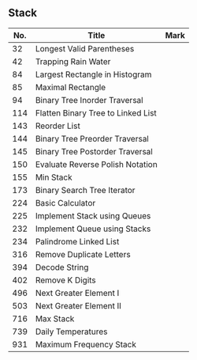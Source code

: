 ## Stack
| No.  | Title                                                       | Mark |
|------|-------------------------------------------------------------|------|
| 32 | Longest Valid Parentheses | |
| 42 | Trapping Rain Water | |
| 84 | Largest Rectangle in Histogram | |
| 85 | Maximal Rectangle | |
| 94 | Binary Tree Inorder Traversal | |
| 114 | Flatten Binary Tree to Linked List | |
| 143 | Reorder List | |
| 144 | Binary Tree Preorder Traversal | |
| 145 | Binary Tree Postorder Traversal | |
| 150 | Evaluate Reverse Polish Notation | |
| 155 | Min Stack | |
| 173 | Binary Search Tree Iterator | |
| 224 | Basic Calculator | |
| 225 | Implement Stack using Queues | |
| 232 | Implement Queue using Stacks | |
| 234 | Palindrome Linked List | |
| 316 | Remove Duplicate Letters | |
| 394 | Decode String | |
| 402 | Remove K Digits | |
| 496 | Next Greater Element I | |
| 503 | Next Greater Element II | |
| 716 | Max Stack | |
| 739 | Daily Temperatures | |
| 931 | Maximum Frequency Stack | |
